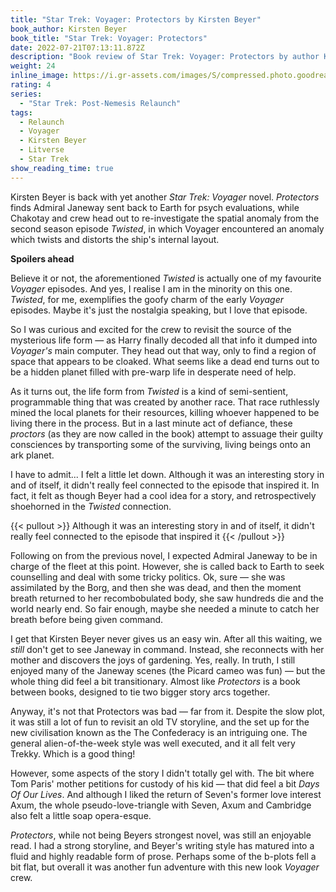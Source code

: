 ```yaml
---
title: "Star Trek: Voyager: Protectors by Kirsten Beyer"
book_author: Kirsten Beyer
book_title: "Star Trek: Voyager: Protectors"
date: 2022-07-21T07:13:11.872Z
description: "Book review of Star Trek: Voyager: Protectors by author Kirsten Beyer"
weight: 24
inline_image: https://i.gr-assets.com/images/S/compressed.photo.goodreads.com/books/1391973887l/18143996.jpg
rating: 4
series:
  - "Star Trek: Post-Nemesis Relaunch"
tags:
  - Relaunch
  - Voyager
  - Kirsten Beyer
  - Litverse
  - Star Trek
show_reading_time: true
---
```

Kirsten Beyer is back with yet another *Star Trek: Voyager* novel. *Protectors* finds Admiral Janeway sent back to Earth for psych evaluations, while Chakotay and crew head out to re-investigate the spatial anomaly from the second season episode *Twisted*, in which Voyager encountered an anomaly which twists and distorts the ship's internal layout.

**Spoilers ahead**

<!--more-->

Believe it or not, the aforementioned *Twisted* is actually one of my favourite *Voyager* episodes. And yes, I realise I am in the minority on this one. *Twisted*, for me, exemplifies the goofy charm of the early *Voyager* episodes. Maybe it's just the nostalgia speaking, but I love that episode.

So I was curious and excited for the crew to revisit the source of the mysterious life form — as Harry finally decoded all that info it dumped into *Voyager's* main computer. They head out that way, only to find a region of space that appears to be cloaked. What seems like a dead end turns out to be a hidden planet filled with pre-warp life in desperate need of help. 

As it turns out, the life form from *Twisted* is a kind of semi-sentient, programmable thing that was created by another race. That race ruthlessly mined the local planets for their resources, killing whoever happened to be living there in the process. But in a last minute act of defiance, these *proctors* (as they are now called in the book) attempt to assuage their guilty consciences by transporting some of the surviving, living beings onto an ark planet. 

I have to admit... I felt a little let down. Although it was an interesting story in and of itself, it didn't really feel connected to the episode that inspired it. In fact, it felt as though Beyer had a cool idea for a story, and retrospectively shoehorned in the *Twisted* connection. 

{{< pullout >}} Although it was an interesting story in and of itself, it didn't really feel connected to the episode that inspired it {{< /pullout >}}

Following on from the previous novel, I expected Admiral Janeway to be in charge of the fleet at this point. However, she is called back to Earth to seek counselling and deal with some tricky politics. Ok, sure — she was assimilated by the Borg, and then she was dead, and then the moment breath returned to her recombobulated body, she saw hundreds die and the world nearly end. So fair enough, maybe she needed a minute to catch her breath before being given command.

I get that Kirsten Beyer never gives us an easy win. After all this waiting, we *still* don't get to see Janeway in command. Instead, she reconnects with her mother and discovers the joys of gardening. Yes, really. In truth, I still enjoyed many of the Janeway scenes (the Picard cameo was fun) — but the whole thing did feel a bit transitionary. Almost like *Protectors* is a book between books, designed to tie two bigger story arcs together.

Anyway, it's not that Protectors was bad — far from it. Despite the slow plot, it was still a lot of fun to revisit an old TV storyline, and the set up for the new civilisation known as the The Confederacy is an intriguing one. The general alien-of-the-week style was well executed, and it all felt very Trekky. Which is a good thing! 

However, some aspects of the story I didn't totally gel with. The bit where Tom Paris' mother petitions for custody of his kid — that did feel a bit *Days Of Our Lives*. And although I liked the return of Seven's former love interest Axum, the whole pseudo-love-triangle with Seven, Axum and Cambridge also felt a little soap opera-esque.

*Protectors*, while not being Beyers strongest novel, was still an enjoyable read. I had a strong storyline, and Beyer's writing style has matured into a fluid and highly readable form of prose. Perhaps some of the b-plots fell a bit flat, but overall it was another fun adventure with this new look *Voyager* crew.